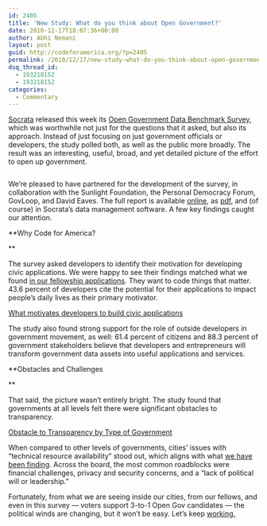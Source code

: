 ```yaml
---
id: 2405
title: 'New Study: What do you think about Open Government?'
date: 2010-12-17T18:07:36+00:00
author: Abhi Nemani
layout: post
guid: http://codeforamerica.org/?p=2405
permalink: /2010/12/17/new-study-what-do-you-think-about-open-government/
dsq_thread_id:
  - 193218152
  - 193218152
categories:
  - Commentary
---
```

[Socrata](http://www.socrata.com/) released this week its [Open Government Data Benchmark Survey](http://benchmarkstudy.socrata.com/), which was worthwhile not just for the questions that it asked, but also its approach. Instead of just focusing on just government officials or developers, the study polled both, as well as the public more broadly. The result was an interesting, useful, broad, and yet detailed picture of the effort to open up government.

<img class="aligncenter size-full wp-image-2440" title="Screen shot 2010-12-17 at 3.10.19 PM" src="http://codeforamerica.org/wp-content/uploads/2010/12/Screen-shot-2010-12-17-at-3.10.19-PM.png" alt="" />

We&#8217;re pleased to have partnered for the development of the survey, in collaboration with the Sunlight Foundation, the Personal Democracy Forum, GovLoop, and David Eaves. The full report is available [online](http://www.socrata.com/benchmark-study/), as [pdf](http://www.socrata.com/benchmark-study/download-report/), and (of course) in Socrata&#8217;s data management software. A few key findings caught our attention.<!--more-->

**Why Code for America?
  
** 
  
The survey asked developers to identify their motivation for developing civic applications. We were happy to see their findings matched what we found [in our fellowship applications](http://codeforamerica.org/2010/08/11/why-apply-see-for-yourself/). They want to code things that matter. 43.6 percent of developers cite the potential for their applications to impact people&#8217;s daily lives as their primary motivator.

<div>
  <a href=&#8221;http://benchmarkstudy.socrata.com/Developer-Survey/What-motivates-developers-to-build-civic-applicati/8wxd-9yxh&#8221; mce_href=&#8221;http://benchmarkstudy.socrata.com/Developer-Survey/What-motivates-developers-to-build-civic-applicati/8wxd-9yxh&#8221; title=&#8221;What motivates developers to build civic applications&#8221; target=&#8221;_blank&#8221;>What motivates developers to build civic applications</a>
</div>

The study also found strong support for the role of outside developers in government movement, as well: 61.4 percent of citizens and 88.3 percent of government stakeholders believe that developers and entrepreneurs will transform government data assets into useful applications and services.

**Obstacles and Challenges
  
** 
  
That said, the picture wasn&#8217;t entirely bright. The study found that governments at all levels felt there were significant obstacles to transparency.

<div>
  <a href=&#8221;http://benchmarkstudy.socrata.com/Government-Survey/Obstacle-to-Transparency-by-Type-of-Government/mih6-egd7&#8243; mce_href=&#8221;http://benchmarkstudy.socrata.com/Government-Survey/Obstacle-to-Transparency-by-Type-of-Government/mih6-egd7&#8243; title=&#8221;Obstacle to Transparency by Type of Government&#8221; target=&#8221;_blank&#8221;>Obstacle to Transparency by Type of Government</a>
</div>

When compared to other levels of governments, cities&#8217; issues with &#8220;technical resource availability&#8221; stood out, which aligns with what [we have been finding](http://codeforamerica.org/2010/09/10/many-birds-with-one-stone/). Across the board, the most common roadblocks were financial challenges, privacy and security concerns, and a &#8220;lack of political will or leadership.&#8221;

Fortunately, from what we are seeing inside our cities, from our fellows, and even in this survey &#8212; voters support 3-to-1 Open Gov candidates &#8212; the political winds are changing, but it won&#8217;t be easy. Let&#8217;s keep [working.](http://codeforamerica.org/cities/citizen-action-center)